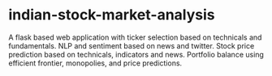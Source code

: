 # indian-stock-market-analysis
A flask based web application with ticker selection based on technicals and fundamentals. NLP and sentiment based on news and twitter. Stock price prediction based on technicals, indicators and news. Portfolio balance using efficient frontier, monopolies, and price predictions.
